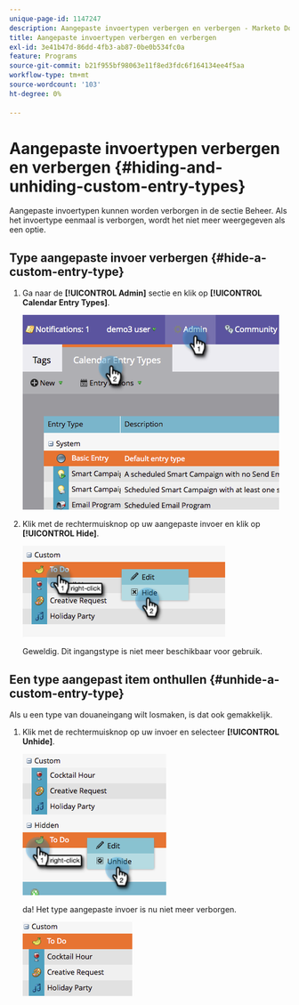 ```yaml
---
unique-page-id: 1147247
description: Aangepaste invoertypen verbergen en verbergen - Marketo Docs - Productdocumentatie
title: Aangepaste invoertypen verbergen en verbergen
exl-id: 3e41b47d-86dd-4fb3-ab87-0be0b534fc0a
feature: Programs
source-git-commit: b21f955bf98063e11f8ed3fdc6f164134ee4f5aa
workflow-type: tm+mt
source-wordcount: '103'
ht-degree: 0%

---
```


# Aangepaste invoertypen verbergen en verbergen {#hiding-and-unhiding-custom-entry-types}

Aangepaste invoertypen kunnen worden verborgen in de sectie Beheer. Als het invoertype eenmaal is verborgen, wordt het niet meer weergegeven als een optie.

## Type aangepaste invoer verbergen {#hide-a-custom-entry-type}

1. Ga naar de **[!UICONTROL Admin]** sectie en klik op **[!UICONTROL Calendar Entry Types]**.

   ![](assets/image2014-9-24-10-3a11-3a49.png)

1. Klik met de rechtermuisknop op uw aangepaste invoer en klik op **[!UICONTROL Hide]**.

   ![](assets/image2014-9-24-10-3a11-3a54.png)

   Geweldig. Dit ingangstype is niet meer beschikbaar voor gebruik.

## Een type aangepast item onthullen {#unhide-a-custom-entry-type}

Als u een type van douaneingang wilt losmaken, is dat ook gemakkelijk.

1. Klik met de rechtermuisknop op uw invoer en selecteer **[!UICONTROL Unhide]**.

   ![](assets/image2014-9-24-10-3a12-3a14.png)

   da! Het type aangepaste invoer is nu niet meer verborgen.

   ![](assets/image2014-9-24-10-3a12-3a19.png)
